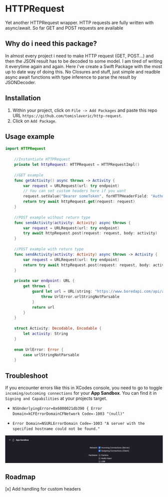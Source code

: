 # HTTPRequest

Yet another HTTPRequest wrapper. HTTP requests are fully written with async/await. 
So far GET and POST requests are available

## Why do i need this package?

In almost every project i need to make HTTP request (GET, POST...) and then the JSON result has to be decoded to some model. I am tired of writing it everytime again and again. Here i've create a Swift Package with the most up to date way of doing this. No Closures and stuff, just simple and readble async await functions with type inference to parse the result by JSONDecoder. 

## Installation

1. Within your project, click on `File -> Add Packages` and paste this repo URL `https://github.com/tomislaveric/http-request`. 
2. Click on `Add Package`.

## Usage example

```Swift
import HTTPRequest

    //Instantiate HTTPRequest
    private let httpRequest: HTTPRequest = HTTPRequestImpl()
    
    //GET example
    func getActivity() async throws -> Activity {
        var request = URLRequest(url: try endpoint)
        // You can set custom headers here if you want
        request.setValue("Bearer someToken", forHTTPHeaderField: "Authorization")
        return try await httpRequest.get(request: request)
    }
    
    //POST example without return type
    func sendActivity(activity: Activity) async throws {
        var request = URLRequest(url: try endpoint)
        try await httpRequest.post(request: request, body: activity)
    }
    
    //POST example with return type
    func sendActivity(activity: Activity) async throws -> Activity {
        var request = URLRequest(url: try endpoint)
        return try await httpRequest.post(request: request, body: activity)
    }
    
    private var endpoint: URL {
        get throws {
            guard let url = URL(string: "https://www.boredapi.com/api/acvtivity") else {
                throw UrlError.urlStringNotParsable
            }
            return url
        }
    }
    
    struct Activity: Decodable, Encodable {
        let activity: String
    }

    enum UrlError: Error {
        case urlStringNotParsable
    }
```

## Troubleshoot

If you encounter errors like this in XCodes console, you need to go to toggle `incoming/outcoming connections` for your **App Sandbox**. You can find it in `Signing and Capabilities` at your projects target.

* `NSUnderlyingError=0x6000021db390 { Error Domain=kCFErrorDomainCFNetwork Code=-1003 "(null)"`

* `Error Domain=NSURLErrorDomain Code=-1003 "A server with the specified hostname could not be found."`

![AppSandbox](images/sandbox.jpg)

## Roadmap

[x] Add handling for custom headers